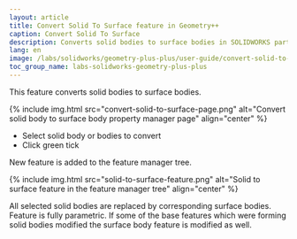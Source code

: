 ```yaml
---
layout: article
title: Convert Solid To Surface feature in Geometry++
caption: Convert Solid To Surface
description: Converts solid bodies to surface bodies in SOLIDWORKS part document preserving the parametric functionality
lang: en
image: /labs/solidworks/geometry-plus-plus/user-guide/convert-solid-to-surface/icon.png
toc_group_name: labs-solidworks-geometry-plus-plus
---
```

This feature converts solid bodies to surface bodies.

{% include img.html src="convert-solid-to-surface-page.png" alt="Convert solid body to surface body property manager page" align="center" %}

* Select solid body or bodies to convert
* Click green tick

New feature is added to the feature manager tree.

{% include img.html src="solid-to-surface-feature.png" alt="Solid to surface feature in the feature manager tree" align="center" %}

All selected solid bodies are replaced by corresponding surface bodies. Feature is fully parametric. If some of the base features which were forming solid bodies modified the surface body feature is modified as well.
